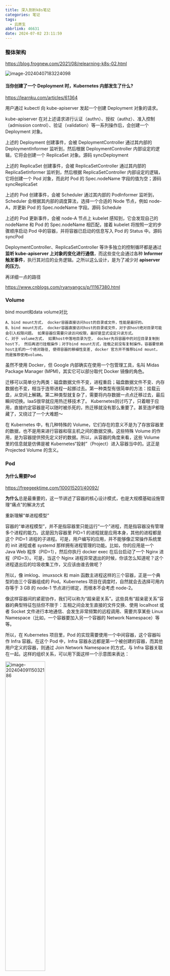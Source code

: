 ```yaml
---
title: 深入剖析k8s笔记
categories: 笔记
tags:
  - 云原生
abbrlink: 46631
date: 2024-07-02 23:11:59
---
```

### 整体架构

https://blog.frognew.com/2021/08/relearning-k8s-02.html

![image-20240407183224098](https://raw.githubusercontent.com/Lunaticsky-tql/blog_articles/main/深入剖析k8s笔记/20240702231149380463_679_image-20240407183224098.png)

#### 当你创建了一个 Deployment 时，Kubernetes 内部发生了什么?

https://learnku.com/articles/61364

用户通过 kubectl 向 kube-apiserver 发起一个创建 Deployment 对象的请求。

kube-apiserver 在对上述请求进行认证（authn）、授权（authz）、准入控制（admission control）、验证（validation）等一系列操作后，会创建一个 Deployment 对象。

上述的 Deployment 创建事件，会被 DeploymentController 通过其内部的 DeploymentInformer 监听到，然后根据 DeploymentController 内部设定的逻辑，它将会创建一个 ReplicaSet 对象。源码 syncDeployment

上述的 ReplicaSet 创建事件，会被 ReplicaSetController 通过其内部的 ReplicaSetInformer 监听到，然后根据 ReplicaSetController 内部设定的逻辑，它将创建一个 Pod 对象，而此时 Pod 的 Spec.nodeName 字段的值为空；源码 syncReplicaSet

上述的 Pod 创建事件，会被 Scheduler 通过其内部的 PodInformer 监听到，Scheduler 会根据其内部的调度算法，选择一个合适的 Node 节点，例如 node-A，并更新 Pod 的 Spec.nodeName 字段。源码 Schedule

上述的 Pod 更新事件，会被 node-A 节点上 kubelet 感知到，它会发现自己的 nodeName 和 Pod 的 Spec.nodeName 相匹配，接着 kubelet 将按照一定的步骤顺序启动 Pod 中的容器，并将容器已启动的信息写入 Pod 的 Status 中。源码 syncPod

DeploymentController、ReplicaSetController 等许多独立的控制循环都是通过**监听 kube-apiserver 上对象的变化进行通信**，而这些变化会通过各种 **Informer 触发事件**，执行其对应的业务逻辑。之所以这么设计，是为了减少对 **apiserver 的压力**。

再详细一点的路径

https://www.cnblogs.com/ryanyangcs/p/11167380.html

### Volume

bind mount和data volume对比

    A、bind mount方式， docker容器直接访问host的目录或文件，性能是最好的。
    B、bind mount方式， docker容器直接访问host的目录或文件，对于该host绝对目录可能会引入权限问题。 如果容器仅需要只读访问权限，最好是显式设定只读方式。
    C、对于 volume方式， 如果host中落地目录为空， docker先将容器中的对应目录复制到host下， 然后再进行挂载操作；对于bind mount方式，挂载之前没有复制操作。容器要依赖host主机的一个绝对路径, 使得容器的移植性变差, docker 官方并不推荐bind mount， 而是推荐使用volume。

虽然不使用 Docker，但 Google 内部确实在使用一个包管理工具，名叫 Midas Package Manager (MPM)，其实它可以部分取代 Docker 镜像的角色。

迁移可以简单分为两类：磁盘数据文件不变，进程重启；磁盘数据文件不变、内存数据也不变，相当于连带进程一起挪过去。第一种类型有很简单的方法：挂载云盘，从空间上解耦。第二种类型就复杂了，需要将内存数据一点点迁移过去，最后瞬间切换。IaaS很早就应用热迁移技术了。 Kubernetes则讨巧了，只着眼于应用，直接约定容器是可以随时被杀死的，热迁移就没有那么重要了。甚至连IP都隐藏了，又绕过了一个大难题～

在 Kubernetes 中，有几种特殊的 Volume，它们存在的意义不是为了存放容器里的数据，也不是用来进行容器和宿主机之间的数据交换。这些特殊 Volume 的作用，是为容器提供预先定义好的数据。所以，从容器的角度来看，这些 Volume 里的信息就是仿佛是被 Kubernetes“投射”（Project）进入容器当中的。这正是 Projected Volume 的含义。

### Pod

#### 为什么需要Pod

https://freegeektime.com/100015201/40092/

**为什么**总是最重要的，这一节讲述了容器的核心设计模式，也是大规模基础设施管理“痛点”的解决方式

重新理解“单进程模型”

容器的“单进程模型”，并不是指容器里只能运行“一个”进程，而是指容器没有管理多个进程的能力。这是因为容器里 PID=1 的进程就是应用本身，其他的进程都是这个 PID=1 进程的子进程。可是，用户编写的应用，并不能够像正常操作系统里的 init 进程或者 systemd 那样拥有进程管理的功能。比如，你的应用是一个 Java Web 程序（PID=1），然后你执行 docker exec 在后台启动了一个 Nginx 进程（PID=3）。可是，当这个 Nginx 进程异常退出的时候，你该怎么知道呢？这个进程退出后的垃圾收集工作，又应该由谁去做呢？

所以，像 imklog、imuxsock 和 main 函数主进程这样的三个容器，正是一个典型的由三个容器组成的 Pod。Kubernetes 项目在调度时，自然就会去选择可用内存等于 3 GB 的 node-1 节点进行绑定，而根本不会考虑 node-2。

像这样容器间的紧密协作，我们可以称为“超亲密关系”。这些具有“超亲密关系”容器的典型特征包括但不限于：互相之间会发生直接的文件交换、使用 localhost 或者 Socket 文件进行本地通信、会发生非常频繁的远程调用、需要共享某些 Linux Namespace（比如，一个容器要加入另一个容器的 Network Namespace）等等。

所以，在 Kubernetes 项目里，Pod 的实现需要使用一个中间容器，这个容器叫作 Infra 容器。在这个 Pod 中，Infra 容器永远都是第一个被创建的容器，而其他用户定义的容器，则通过 Join Network Namespace 的方式，与 Infra 容器关联在一起。这样的组织关系，可以用下面这样一个示意图来表达：

<img src="https://raw.githubusercontent.com/Lunaticsky-tql/blog_articles/main/深入剖析k8s笔记/20240702231154886419_779_image-20240409115032186.png" alt="image-20240409115032186" width="50%" height="50%" />

对于 Pod 里的容器 A 和容器 B 来说：

它们可以直接使用 localhost 进行通信；

它们看到的网络设备跟 Infra 容器看到的完全一样；

一个 Pod 只有一个 IP 地址，也就是这个 Pod 的 Network Namespace 对应的 IP 地址；

当然，其他的所有网络资源，都是一个 Pod 一份，并且被该 Pod 中的所有容器共享；

Pod 的生命周期只跟 Infra 容器一致，而与容器 A 和 B 无关。

#### Pod理解

Pod 看成传统环境里的“机器”、把容器看作是运行在这个“机器”里的“用户程序”，那么很多关于 Pod 对象的设计就非常容易理解了

凡是调度、网络、存储，以及安全相关的属性，基本上是 Pod 级别的。

这些属性的共同特征是，它们描述的是“机器”这个整体，而不是里面运行的“程序”。比如，配置这个“机器”的网卡（即：Pod 的网络定义），配置这个“机器”的磁盘（即：Pod 的存储定义），配置这个“机器”的防火墙（即：Pod 的安全定义）。更不用说，这台“机器”运行在哪个服务器之上（即：Pod 的调度）。

凡是跟容器的 Linux Namespace 相关的属性，也一定是 Pod 级别的。这个原因也很容易理解：Pod 的设计，就是要让它里面的容器尽可能多地共享 Linux Namespace，仅保留必要的隔离和限制能力。这样，Pod 模拟出的效果，就跟虚拟机里程序间的关系非常类似了。

```
shareProcessNamespace: true
```

这就意味着这个 Pod 里的容器要共享 PID Namespace。

**Pod，实际上是在扮演传统基础设施里“虚拟机”的角色；而容器，则是这个虚拟机里运行的用户程序。**

> 注意：Pod 这个概念，提供的是一种编排思想，而不是具体的技术方案。所以，如果愿意的话，你完全可以使用虚拟机来作为 Pod 的实现，然后把用户容器都运行在这个虚拟机里。比如，Mirantis 公司的virtlet 项目就在干这个事情。甚至，你可以去实现一个带有 Init 进程的容器项目，来模拟传统应用的运行方式。这些工作，在 Kubernetes 中都是非常轻松的，也是我们后面讲解 CRI 时会提到的内容。

#### pod生命周期

Pod 生命周期的变化，主要体现在 Pod API 对象的 Status 部分，这是它除了 Metadata 和 Spec 之外的第三个重要字段。其中，pod.status.phase，就是 Pod 的当前状态，它有如下几种可能的情况：

Pending。这个状态意味着，Pod 的 YAML 文件已经提交给了 Kubernetes，API 对象已经被创建并保存在 Etcd 当中。但是，这个 Pod 里有些容器因为某种原因而不能被顺利创建。比如，调度不成功。

Running。这个状态下，Pod 已经调度成功，跟一个具体的节点绑定。它包含的容器都已经创建成功，并且至少有一个正在运行中。

Succeeded。这个状态意味着，Pod 里的所有容器都正常运行完毕，并且已经退出了。这种情况在运行一次性任务时最为常见。

Failed。这个状态下，Pod 里至少有一个容器以不正常的状态（非 0 的返回码）退出。这个状态的出现，意味着你得想办法 Debug 这个容器的应用，比如查看 Pod 的 Events 和日志。

Unknown。这是一个异常状态，意味着 Pod 的状态不能持续地被 kubelet 汇报给 kube-apiserver，这很有可能是主从节点（Master 和 Kubelet）间的通信出现了问题。

#### 静态Pod

**静态 Pod** 在指定的节点上由 kubelet 守护进程直接管理，不需要 [API 服务器](https://kubernetes.io/zh-cn/docs/concepts/overview/components/#kube-apiserver)监管。 与由控制面管理的 Pod（例如，[Deployment](https://kubernetes.io/zh-cn/docs/concepts/workloads/controllers/deployment/)） 不同；kubelet 监视每个静态 Pod（在它失败之后重新启动）。

### Deployment

Kubernate控制器模型

1. Deployment控制器从Etcd中获取到所有携带了“app：nginx”标签的Pod，然后统计它们的数量，这就是实际状态；

2. Deployment对象的Replicas字段的值就是期望状态;

3. Deployment控制器将两个状态做比较，然后根据比较结果，确定是创建Pod，还是删除已有的Pod（具体如何操作Pod对象，我会在下一篇文章详细介绍)。

类似 Deployment 这样的一个控制器，实际上都是由上半部分的控制器定义（包括期望状态），加上下半部分的被控制对象的模板组成的。

### ServiceAccount

相信你一定有过这样的想法：我现在有了一个 Pod，我能不能在这个 Pod 里安装一个 Kubernetes 的 Client，这样就可以从容器里直接访问并且操作这个 Kubernetes 的 API 了呢？

这当然是可以的。

不过，你首先要解决 API Server 的授权问题。

Service Account 对象的作用，就是 Kubernetes 系统内置的一种“服务账户”，它是 Kubernetes 进行权限分配的对象。比如，Service Account A，可以只被允许对 Kubernetes API 进行 GET 操作，而 Service Account B，则可以有 Kubernetes API 的所有操作权限。

一旦 Pod 创建完成，容器里的应用就可以直接从这个默认 ServiceAccountToken 的挂载目录里访问到授权信息和文件。这个容器内的路径在 Kubernetes 里是固定的，即：/var/run/secrets/kubernetes.io/serviceaccount ，而这个 Secret 类型的 Volume 里面的内容如下所示：

```
ls /var/run/secrets/kubernetes.io/serviceaccount 
ca.crt namespace token
```

这种把 Kubernetes 客户端以容器的方式运行在集群里，然后使用 default Service Account 自动授权的方式，被称作“InClusterConfig”，也是我最推荐的进行 Kubernetes API 编程的授权方式。

但一定要强调的是，Pod 的恢复过程，永远都是发生在当前节点上，而不会跑到别的节点上去。事实上，一旦一个 Pod 与一个节点（Node）绑定，除非这个绑定发生了变化（`pod.spec.node` 字段被修改），否则它永远都不会离开这个节点。这也就意味着，如果这个宿主机宕机了，这个 Pod 也不会主动迁移到其他节点上去。

而如果你想让 Pod 出现在其他的可用节点上，就必须使用 Deployment 这样的“控制器”来管理 Pod，哪怕你只需要一个 Pod 副本。这就是我在第 12 篇文章《牛刀小试：我的第一个容器化应用》最后给你留的思考题的答案，即一个单 Pod 的 Deployment 与一个 Pod 最主要的区别。

只要 Pod 的 restartPolicy 指定的策略允许重启异常的容器（比如：Always），那么这个 Pod 就会保持 Running 状态，并进行容器重启。否则，Pod 就会进入 Failed 状态 。

对于包含多个容器的 Pod，只有它里面所有的容器都进入异常状态后，Pod 才会进入 Failed 状态。在此之前，Pod 都是 Running 状态。此时，Pod 的 READY 字段会显示正常容器的个数，比如：

对于一个 Deployment 所管理的 Pod，它的 ownerReference 是谁？

所以，这个问题的答案就是：ReplicaSet。

通过这些讲解，你应该了解到：Deployment 实际上是一个两层控制器。首先，它通过 ReplicaSet 的个数来描述应用的版本；然后，它再通过 ReplicaSet 的属性（比如 replicas 的值），来保证 Pod 的副本数量。

### Statefulset

首先，StatefulSet 的控制器直接管理的是 Pod。这是因为，StatefulSet 里的不同 Pod 实例，不再像 ReplicaSet 中那样都是完全一样的，而是有了细微区别的。比如，每个 Pod 的 hostname、名字等都是不同的、携带了编号的。而 StatefulSet 区分这些实例的方式，就是通过在 Pod 的名字里加上事先约定好的编号。

其次，Kubernetes 通过 Headless Service，为这些有编号的 Pod，在 DNS 服务器中生成带有同样编号的 DNS 记录。只要 StatefulSet 能够保证这些 Pod 名字里的编号不变，那么 Service 里类似于` web-0.nginx.default.svc.cluster.local`这样的 DNS 记录也就不会变，而这条记录解析出来的 Pod 的 IP 地址，则会随着后端 Pod 的删除和再创建而自动更新。这当然是 Service 机制本身的能力，不需要 StatefulSet 操心。

> 具体的，怎么定义headless service？
>
> ```yaml
> apiVersion: v1
> kind: Service
> metadata:
>  name: nginx
>  labels:
>  app: nginx
> spec:
>  ports:
>  - port: 80
>  name: web
>  clusterIP: None
>  selector:
>  app: nginx
> ```
>
> clusterIP: None

最后，StatefulSet 还为每一个 Pod 分配并创建一个同样编号的 PVC。这样，Kubernetes 就可以通过 Persistent Volume 机制为这个 PVC 绑定上对应的 PV，从而保证了每一个 Pod 都拥有一个独立的 Volume。

在这种情况下，即使 Pod 被删除，它所对应的 PVC 和 PV 依然会保留下来。所以当这个 Pod 被重新创建出来之后，Kubernetes 会为它找到同样编号的 PVC，挂载这个 PVC 对应的 Volume，从而获取到以前保存在 Volume 里的数据。

/var 包括系统运行时要改变的数据。其中包括每个系统是特定的，即不能够与其他计算机共享的目录，如/var/log，/var/lock，/var/run。有些目录还是可以与其他系统共享，如/var/mail, /var/cache/man,  /var/cache/fonts,/var/spool/news。var目录存在的目的是把usr目录在运行过程中需要更改的文件或者临时生成的文件及目录提取出来，由此可以使usr目录挂载为只读的方式。隐含要求var目录必须挂载为可以读写的方式。

### Sidecar工作示例

我们现在有一个 Java Web 应用的 WAR 包，它需要被放在 Tomcat 的 webapps 目录下运行起来。

假如，你现在只能用 Docker 来做这件事情，那该如何处理这个组合关系呢？

一种方法是，把 WAR 包直接放在 Tomcat 镜像的 webapps 目录下，做成一个新的镜像运行起来。可是，这时候，如果你要更新 WAR 包的内容，或者要升级 Tomcat 镜像，就要重新制作一个新的发布镜像，非常麻烦。

另一种方法是，你压根儿不管 WAR 包，永远只发布一个 Tomcat 容器。不过，这个容器的 webapps 目录，就必须声明一个 hostPath 类型的 Volume，从而把宿主机上的 WAR 包挂载进 Tomcat 容器当中运行起来。不过，这样你就必须要解决一个问题，即：如何让每一台宿主机，都预先准备好这个存储有 WAR 包的目录呢？这样来看，你只能独立维护一套分布式存储系统了。

实际上，有了 Pod 之后，这样的问题就很容易解决了。我们可以把 WAR 包和 Tomcat 分别做成镜像，然后把它们作为一个 Pod 里的两个容器“组合”在一起。这个 Pod 的配置文件如下所示：

```yaml
apiVersion: v1
kind: Pod
metadata:
 name: javaweb-2
spec:
 initContainers:
- image: geektime/sample:v2
 name: war
 command: ["cp", "/sample.war", "/app"]
 volumeMounts:
- mountPath: /app
 name: app-volume
 containers:
- image: geektime/tomcat:7.0
 name: tomcat
 command: ["sh","-c","/root/apache-tomcat-7.0.42-v2/bin/start.sh"]
 volumeMounts:
- mountPath: /root/apache-tomcat-7.0.42-v2/webapps
 name: app-volume
 ports:
- containerPort: 8080
 hostPort: 8001 
 volumes:
- name: app-volume
 emptyDir: {}
```



在这个 Pod 中，我们定义了两个容器，第一个容器使用的镜像是 geektime/sample:v2，这个镜像里只有一个 WAR 包（sample.war）放在根目录下。而第二个容器则使用的是一个标准的 Tomcat 镜像。

不过，你可能已经注意到，WAR 包容器的类型不再是一个普通容器，而是一个 Init Container 类型的容器。

在 Pod 中，所有 Init Container 定义的容器，都会比 spec.containers 定义的用户容器先启动。并且，Init Container 容器会按顺序逐一启动，而直到它们都启动并且退出了，用户容器才会启动。

所以，这个 Init Container 类型的 WAR 包容器启动后，我执行了一句"cp /sample.war /app"，把应用的 WAR 包拷贝到 /app 目录下，然后退出。

而后这个 /app 目录，就挂载了一个名叫 app-volume 的 Volume。

接下来就很关键了。Tomcat 容器，同样声明了挂载 app-volume 到自己的 webapps 目录下。

所以，等 Tomcat 容器启动时，它的 webapps 目录下就一定会存在 sample.war 文件：这个文件正是 WAR 包容器启动时拷贝到这个 Volume 里面的，而这个 Volume 是被这两个容器共享的。

像这样，我们就用一种“组合”方式，解决了 WAR 包与 Tomcat 容器之间耦合关系的问题。

实际上，这个所谓的“组合”操作，正是容器设计模式里最常用的一种模式，它的名字叫：sidecar。

顾名思义，sidecar 指的就是我们可以在一个 Pod 中，启动一个辅助容器，来完成一些独立于主进程（主容器）之外的工作。

### DaemonSet

DaemonSet 只管理 Pod 对象，然后通过 nodeAffinity 和 Toleration 这两个调度器的小功能，保证了每个节点上有且只有一个 Pod。

DaemonSet 使用 ControllerRevision，来保存和管理自己对应的“版本”。这种“面向 API 对象”的设计思路，大大简化了控制器本身的逻辑，也正是 Kubernetes 项目“声明式 API”的优势所在。

### Job

定义了 restartPolicy=Never，那么离线作业失败后 Job Controller 就会不断地尝试创建一个新 Pod

定义的 restartPolicy=OnFailure，那么离线作业失败后，Job Controller 就不会去尝试创建新的 Pod。但是，它会不断地尝试重启 Pod 里的容器。

### 声明式API

如何使用控制器模式，同 Kubernetes 里 API 对象的“增、删、改、查”进行协作，进而完成用户业务逻辑的编写过程。

实际上，可以简单地理解为，kubectl replace 的执行过程，是使用新的 YAML 文件中的 API 对象，替换原有的 API 对象；而 kubectl apply，则是执行了一个对原有 API 对象的 PATCH 操作，前者是“命令式”，后者是“声明式”

kube-apiserver 在响应命令式请求（比如，kubectl replace）的时候，一次只能处理一个写请求，否则会有产生冲突的可能。而对于声明式请求（比如，kubectl apply），一次能处理多个写操作，并且具备 Merge 能力。

典型应用：Istio 项目

24，25讲如何在 Kubernetes 里添加 API 资源

APIServer

/api/version/core_source

/apis/group/version/resource

#### API编程

所谓的 Informer，就是一个自带缓存和索引机制，可以触发 Handler 的客户端库。这个本地缓存在 Kubernetes 中一般被称为 Store，索引一般被称为 Index。

Informer 使用了 Reflector 包，它是一个可以通过 ListAndWatch 机制获取并监视 API 对象变化的客户端封装。

Reflector 和 Informer 之间，用到了一个“增量先进先出队列”进行协同。而 Informer 与你要编写的控制循环之间，则使用了一个工作队列来进行协同。

在实际应用中，除了控制循环之外的所有代码，实际上都是 Kubernetes 为你自动生成的，即：pkg/client/{informers, listers, clientset}里的内容。

而这些自动生成的代码，就为我们提供了一个可靠而高效地获取 API 对象“期望状态”的编程库。

所以，接下来，作为开发者，你就只需要关注如何拿到“实际状态”，然后如何拿它去跟“期望状态”做对比，从而决定接下来要做的业务逻辑即可。

### RBAC

角色（Role），其实就是一组权限规则列表。而我们分配这些权限的方式，就是通过创建 RoleBinding 对象，将被作用者（subject）和权限列表进行绑定。

而对于 Kubernetes 的内置“用户”ServiceAccount 来说，“用户组”的概念也同样适用。

实际上，一个 ServiceAccount，在 Kubernetes 里对应的“用户”的名字是：

```yaml
system:serviceaccount:<Namespace名字>:<ServiceAccount名字>
```

而它对应的内置“用户组”的名字，就是：

```yml
system:serviceaccounts:<Namespace名字>
```

比如，现在我们可以在 RoleBinding 里定义如下的 subjects：

```yml
subjects:
- kind: Group
  name: system:serviceaccounts:mynamespace
  apiGroup: rbac.authorization.k8s.io
```

这就意味着这个 Role 的权限规则，作用于 mynamespace 里的所有 ServiceAccount。这就用到了“用户组”的概念。

而下面这个例子：

```yml
subjects:
- kind: Group
  name: system:serviceaccounts
  apiGroup: rbac.authorization.k8s.io
```

就意味着这个 Role 的权限规则，作用于整个系统里的所有 ServiceAccount。

在 Kubernetes 中已经内置了很多个为系统保留的 ClusterRole，它们的名字都以 system: 开头

**典型应用场景：所有Namespace 下的默认 ServiceAccount，绑定一个只读权限的 Role。**

```yml
kind: ClusterRoleBinding
apiVersion: rbac.authorization.k8s.io/v1
metadata:
  name: readonly-all-default
subjects:
  - kind: ServiceAccount
    name: system.serviceaccount.default
roleRef:
  kind: ClusterRole
  name: view
  apiGroup: rbac.authorization.k8s.io
```

解释：

 ClusterRole 和 ClusterRoleBinding 这两个 API 对象的用法跟 Role 和 RoleBinding 完全一样。只不过，它们的定义里，没有了 Namespace 字段，是针对整个Cluster的。

Kubernetes 提供了四个预先定义好的 ClusterRole 来供用户直接使用：

- cluster-admin；

- admin；

- edit；

- view

### Operator

Operator 的工作原理，实际上是利用了 Kubernetes 的自定义 API 资源（CRD），来描述我们想要部署的“有状态应用”；然后在自定义控制器里，根据自定义 API 对象的变化，来完成具体的部署和运维工作。

举例： Etcd Operator（已经Archive了，简单了解下思想ok）

Etcd Operator 部署 Etcd 集群，采用的是静态集群（Static）的方式。

静态集群的好处是，它不必依赖于一个额外的服务发现机制来组建集群，非常适合本地容器化部署。而它的难点，则在于你必须在部署的时候，就规划好这个集群的拓扑结构，并且能够知道这些节点固定的 IP 地址。Etcd Operator，就是要把上述过程自动化，这其实等同于：用代码来生成每个 Etcd 节点 Pod 的启动命令，然后把它们启动起来。

### 存储

#### [PV&PVC](https://freegeektime.com/100015201/42698/)

PV 描述的，是持久化存储数据卷，PVC 描述的，则是 Pod 所希望使用的持久化存储的属性

而用户创建的 PVC 要真正被容器使用起来，就必须先和某个符合条件的 PV 进行绑定。这里要检查的条件，包括两部分：

第一个条件，当然是 PV 和 PVC 的 spec 字段。比如，PV 的存储（storage）大小，就必须满足 PVC 的要求。

而第二个条件，则是 PV 和 PVC 的 storageClassName 字段必须一样。

**PersistentVolumeController** 会不断地查看当前每一个 PVC，是不是已经处于 Bound（已绑定）状态。如果不是，那它就会遍历所有的、可用的 PV，并尝试将其与这个“单身”的 PVC 进行绑定。

对于为容器准备一个持久化Volume这件事。需要经过K8s“两阶段处理”：

Attach：为虚拟机挂载远程磁盘

Mount：将磁盘设备格式化并挂载到 Volume 宿主机目录

> 对应地，在删除一个 PV 的时候，Kubernetes 也需要 Unmount 和 Dettach 两个阶段来处理。远程文件存储不需要attach

StorageClass 的作用，是充当 PV 的模板。并且，只有同属于一个 StorageClass 的 PV 和 PVC，才可以绑定在一起

StorageClass 的另一个重要作用，是指定 PV 的 Provisioner（存储插件）。这时候，如果你的存储插件支持 Dynamic Provisioning 的话，Kubernetes 就可以自动为你创建 PV 了

![image-20240305141902205](C:\Users\12926\AppData\Roaming\Typora\typora-user-images\image-20240305141902205.png)

总结一下：

用户提交请求创建pod，Kubernetes发现这个pod声明使用了PVC，那就靠PersistentVolumeController帮它找一个PV配对。 

没有现成的PV，就去找对应的StorageClass，帮它新创建一个PV，然后和PVC完成绑定。

 新创建的PV，还只是一个API 对象，需要经过“两阶段处理”变成宿主机上的“持久化 Volume”才真正有用： 

第一阶段由运行在master上的AttachDetachController负责，为这个PV完成 Attach 操作，为宿主机挂载远程磁盘；

第二阶段是运行在每个节点上kubelet组件的内部，把第一步attach的远程磁盘 mount 到宿主机目录。这个控制循环叫VolumeManagerReconciler，运行在独立的Goroutine，不会阻塞kubelet主循环。 

完成这两步，PV对应的“持久化 Volume”就准备好了，POD可以正常启动，将“持久化 Volume”挂载在容器内指定的路径。

#### [Local Persistent Volume](https://freegeektime.com/100015201/42819/)

目的：用户希望 Kubernetes 能够直接使用宿主机上的本地磁盘目录，而不依赖于远程存储服务，来提供“持久化”的容器 Volume

> 你绝不应该把一个宿主机上的目录当作 PV 使用。不同的本地目录之间也缺乏哪怕最基础的 I/O 隔离机制。因此需要“一个 PV 一块盘”

如何实现本地持久化存储

PV 的定义里：local 字段，指定了它是一个 Local Persistent Volume

它的 provisioner 字段，我们指定的是 no-provisioner。这是因为 Local Persistent Volume 目前尚不支持 Dynamic Provisioning

StorageClass 还定义了一个 volumeBindingMode=WaitForFirstConsumer 的属性。它是 Local Persistent Volume 里一个非常重要的特性，即：延迟绑定。

在删除 PV 时需要按如下流程执行操作：

- 删除使用这个 PV 的 Pod；

- 从宿主机移除本地磁盘（比如，umount 它）；

- 删除 PVC；

- 删除 PV。

### Network

#### 单机容器的网络理解

https://freegeektime.com/100015201/64948/

Host模式最简单，作为一个容器，它可以声明直接使用宿主机的网络栈（–net=host），即：不开启 Network Namespace。

Bridge模式复杂一点，但是是理解后面网络模型的基础。

在 Linux 中，能够起到虚拟交换机作用的网络设备，是网桥（Bridge）。它是一个工作在数据链路层（Data Link）的设备，主要功能是根据 MAC 地址学习来将数据包转发到网桥的不同端口（Port）上。

Docker 项目会默认在宿主机上创建一个名叫 docker0 的网桥，凡是连接在 docker0 网桥上的容器，就可以通过它来进行通信。

docker0 处理转发的过程，则是扮演二层交换机的角色。此时，docker0 网桥根据数据包的目的 MAC 地址（也就是 nginx-2 容器的 MAC 地址），在它的 CAM 表（即交换机通过 MAC 地址学习维护的端口和 MAC 地址的对应表）里查到对应的端口，然后把数据包发往这个端口。

容器要想跟外界进行通信，它发出的 IP 包就必须从它的 Network Namespace 里出来，来到宿主机上。

而解决这个问题的方法就是：为容器创建一个一端在容器里充当默认网卡、另一端在宿主机上的 Veth Pair 设备。

在 Linux 中，TUN 设备是一种工作在三层（Network Layer）的虚拟网络设备。TUN 设备的功能非常简单，即：在操作系统内核和用户应用程序之间传递 IP 包。

#### 怎么跨node进行容器通信

首先从容易理解比较简单的方法开始讲解：

打隧道，flannel，需要对二层三层网络有比较深的理解

https://freegeektime.com/100015201/65287/

UDP模式和VXLAN，即 Virtual Extensible LAN（虚拟可扩展局域网）模式。后者是主流，实现方式是在二层三层之间加一个VXLAN header，然后再套二层。

总体概述：

Kubernetes通过一个叫做CNI的接口，维护了一个单独的网桥来代替docker0。这个网桥的名字就叫作：CNI网桥，它在宿主机上的设备名称默认是：cni0。

容器“跨主通信”的三种主流实现方法：UDP、host-gw、VXLAN。  之前介绍了UDP和VXLAN，它们都属于隧道模式，需要封装和解封装。

接下来介绍一种纯三层网络方案，host-gw模式和Calico项目 Host-gw模式通过在宿主机上添加一个路由规则：      

<目的容器IP地址段> via <网关的IP地址> dev eth0 

IP包在封装成帧发出去的时候，会使用路由表里的“下一跳”来设置目的MAC地址。这样，它就会通过二层网络到达目的宿主机。 这个三层网络方案得以正常工作的核心，是为每个容器的IP地址，找到它所对应的，“下一跳”的网关。

所以说，Flannel  host-gw模式必须要求集群宿主机之间是二层连通的，如果宿主机分布在了不同的VLAN里（三层连通），由于需要经过的中间的路由器不一定有相关的路由配置（出于安全考虑，公有云环境下，宿主机之间的网关，肯定不会允许用户进行干预和设置），部分节点就无法找到容器IP的“下一跳”网关了，host-gw就无法工作了。

 Calico项目提供的网络解决方案，与Flannel的host-gw模式几乎一样，也会在宿主机上添加一个路由规则：     

<目的容器IP地址段> via <网关的IP地址> dev eth0 

其中，网关的IP地址，正是目的容器所在宿主机的IP地址，而正如前面所述，这个三层网络方案得以正常工作的核心，是为每个容器的IP地址，找到它所对应的，“下一跳”的网关。

区别是如何维护路由信息： 

Host-gw :  Flannel通过Etcd和宿主机上的flanneld来维护路由信息 

Calico: 通过BGP（边界网关协议）来实现路由自治，所谓BGP，就是在大规模网络中实现节点路由信息共享的一种协议。 

隧道技术（需要封装包和解包，因为需要伪装成宿主机的IP包，需要三层链通）：Flannel UDP / VXLAN  / Calico IPIP 三层网络（不需要封包和解封包，需要二层链通）：Flannel host-gw / Calico 普通模式

### Service

Service 提供的是 Round Robin 方式的负载均衡。对于这种方式，我们称为：ClusterIP 模式的 Service。

Service 的负载均衡策略，有iptables 和 ipvs 模式

iptables模式，会在宿主机上创建一个规则，提供统一ip入口跳转到一组规则，然后这一组规则实际上是一组随机模式（–mode random）的 iptables 链。

但kube-proxy 通过 iptables 处理 Service 的过程，其实需要在宿主机上设置相当多的 iptables 规则。而且，kube-proxy 还需要在控制循环里不断地刷新这些规则来确保它们始终是正确的。

一直以来，基于 iptables 的 Service 实现，都是制约 Kubernetes 项目承载更多量级的 Pod 的主要障碍。

ClusterIP 模式的 Service 为你提供的，就是一个 Pod 的稳定的 IP 地址，即 VIP。并且，这里 Pod 和 Service 的关系是可以通过 Label 确定的。

而 Headless Service 为你提供的，则是一个 Pod 的稳定的 DNS 名字，并且，这个名字是可以通过 Pod 名字和 Service 名字拼接出来的。

#### 如何从集群外界访问Service

https://freegeektime.com/100015201/68964/

从外部访问 Service 的三种方式（NodePort、LoadBalancer 和 External Name）

NodePort顾名思义，就是访问宿主机（Node）的ip:port，就可以访问某个被Service代理Pod的端口，这是通过在每台宿主机上生成iptables 规则转发到随机模式的 iptables 规则。

在公有云提供的 Kubernetes 服务里，都使用了一个叫作 CloudProvider 的转接层，来跟公有云本身的 API 进行对接。所以，在上述 LoadBalancer 类型的 Service 被提交后，Kubernetes 就会调用 CloudProvider 在公有云上为你创建一个负载均衡服务，并且把被代理的 Pod 的 IP 地址配置给负载均衡服务做后端。

ExternalName 类型的 Service，其实是在 kube-dns 里为你添加了一条 CNAME 记录。这时，访问 my-service.default.svc.cluster.local 就和访问 my.database.example.com 这个域名是一个效果了。

Kubernetes 的 Service 还允许你为 Service 分配公有 IP 地址。不过，在这里 Kubernetes 要求 externalIPs 必须是至少能够路由到一个 Kubernetes 的节点。

所谓 Service，其实就是 Kubernetes 为 Pod 分配的、固定的、基于 iptables（或者 IPVS）的访问入口。而这些访问入口代理的 Pod 信息，则来自于 Etcd，由 kube-proxy 通过控制循环来维护。

### Ingress

Kubernetes 提出 Ingress 概念的原因其实也非常容易理解，有了 Ingress 这个抽象，用户就可以根据自己的需求来自由选择 Ingress Controller。比如，如果你的应用对代理服务的中断非常敏感，那么你就应该考虑选择类似于 Traefik 这样支持“热加载”的 Ingress Controller 实现。

实例：

这种全局的、为了代理不同后端 Service 而设置的负载均衡服务，就是 Kubernetes 里的 Ingress 服务。

所以，Ingress 的功能其实很容易理解：所谓 Ingress，就是 Service 的“Service”。

```yaml
apiVersion: extensions/v1beta1
kind: Ingress
metadata:
 name: cafe-ingress
spec:
 tls:
 - hosts:
 - cafe.example.com
 secretName: cafe-secret
 rules:
 - host: cafe.example.com
 http:
 paths:
 - path: /tea
 backend:
 serviceName: tea-svc
 servicePort: 80
 - path: /coffee
 backend:
 serviceName: coffee-svc
 servicePort: 80
```

### 资源管理

#### 资源分类

在 Kubernetes 中，像 CPU 这样的资源被称作“可压缩资源”（compressible resources）。它的典型特点是，当可压缩资源不足时，Pod 只会“饥饿”，但不会退出。

而像内存这样的资源，则被称作“不可压缩资源（incompressible resources）。当不可压缩资源不足时，Pod 就会因为 OOM（Out-Of-Memory）被内核杀掉。

而由于 Pod 可以由多个 Container 组成，所以 CPU 和内存资源的限额，是要配置在每个 Container 的定义上的。这样，Pod 整体的资源配置，就由这些 Container 的配置值累加得到。

我们知道，在使用容器的时候，你可以通过设置 cpuset 把容器绑定到某个 CPU 的核上，而不是像 cpushare 那样共享 CPU 的计算能力。

这种情况下，由于操作系统在 CPU 之间进行上下文切换的次数大大减少，容器里应用的性能会得到大幅提升。事实上，cpuset 方式，是生产环境里部署在线应用类型的 Pod 时，非常常用的一种方式。

#### QoS级别

当 Pod 里的每一个 Container 都同时设置了 requests 和 limits，并且 requests 和 limits 值相等的时候，这个 Pod 就属于 Guaranteed 类别

而当 Pod 不满足 Guaranteed 的条件，但至少有一个 Container 设置了 requests。那么这个 Pod 就会被划分到 Burstable 类别

而如果一个 Pod 既没有设置 requests，也没有设置 limits，那么它的 QoS 类别就是 BestEffort

正是基于上述讲述，在实际的使用中，我强烈建议你将 DaemonSet 的 Pod 都设置为 Guaranteed 的 QoS 类型。否则，一旦 DaemonSet 的 Pod 被回收，它又会立即在原宿主机上被重建出来，这就使得前面资源回收的动作，完全没有意义了。

### 容器调度

#### 默认调度器

Kubernetes 的整体架构中，kube-scheduler 的责任虽然重大，但其实它却是在社区里最少受到关注的组件之一。这里的原因也很简单，调度这个事情，在不同的公司和团队里的实际需求一定是大相径庭的，上游社区不可能提供一个大而全的方案出来。所以，将默认调度器进一步做轻做薄，并且插件化，才是 kube-scheduler 正确的演进方向。

K8s项目中默认调度器的主要职责是就是为了新创建出来的Pod寻找一个最合适的Node。 调度器首先会调用一组叫Predicate的调度算法，来检每一个Node。然后再调用一组叫作Priority的调度算法来给上一步得到的结果里的每一个Node打分。最终的调度结果就是得分最高的那个Node。

 Kubernetes 的调度器的核心，实际上就是两个相互独立的控制循环。第一个是Informer  Path，主要是启动一系列Informer用来监听(Watch)Etcd中的Pod,Node,  Service等与调度相关的API对象的变化。此外，Kubernetes 的默认调度器还要负责对调度器缓存（即：scheduler  cache）进行更新。事实上，Kubernetes 调度部分进行性能优化的一个最根本原则，就是尽最大可能将集群信息 Cache  化，以便从根本上提高 Predicate 和 Priority 调度算法的执行效率。第二个控制循环是Scheduling  Path，主要逻辑是不断从调度队列里调出Pod，然后用Predicates算法进行过滤，得到一组可以运行这个Pod的宿主机列表，然后再用Priority打分，得分高的称为Pod结果。

#### 详细的调度过程

待调度Pod被提交到apiServer -> 更新到etcd -> 调度器Watch  etcd感知到有需要调度的pod（Informer） -> 取出待调度Pod的信息 ->Predicates：  挑选出可以运行该Pod的所有Node -> Priority：给所有Node打分 -> 将Pod绑定到得分最高的Node上  -> 将Pod信息更新回Etcd -> node的kubelet感知到etcd中有自己node需要拉起的pod ->  取出该Pod信息，做基本的二次检测（端口，资源等） -> 在node 上拉起该pod 。 

Predicates阶段会有很多过滤规则：比如volume相关，node相关，pod相关 Priorities阶段会为Node打分，Pod调度到得分最高的Node上，打分规则比如： 空余资源、实际物理剩余、镜像大小、Pod亲和性等 Kuberentes中可以为Pod设置优先级，高优先级的Pod可以： 1、在调度队列中先出队进行调度  2、调度失败时，触发抢占，调度器为其抢占低优先级Pod的资源。

 Kuberentes默认调度器有两个调度队列： activeQ：凡事在该队列里的Pod，都是下一个调度周期需要调度的 unschedulableQ: 存放调度失败的Pod，当里面的Pod更新后就会重新回到activeQ，进行“重新调度” 默认调度器的抢占过程： 确定要发生抢占 -> 调度器将所有节点信息复制一份，开始模拟抢占 ->  检查副本里的每一个节点，然后从该节点上逐个删除低优先级Pod，直到满足抢占者能运行 -> 找到一个能运行抢占者Pod的node -> 记录下这个Node名字和被删除Pod的列表 -> 模拟抢占结束 -> 开始真正抢占 ->  删除被抢占者的Pod，将抢占者调度到Node上。

### GPU管理

Kuberentes通过Extended  Resource来支持自定义资源，比如GPU。为了让调度器知道这种自定义资源在各Node上的数量，需要的Node里添加自定义资源的数量。实际上，这些信息并不需要人工去维护，所有的硬件加速设备的管理都通过Device Plugin插件来支持，也包括对该硬件的Extended Resource进行汇报的逻辑。 Device Plugin 、kubelet、调度器如何协同工作： 汇报资源： Device Plugin通过gRPC与本机kubelet连接 -> Device  Plugin定期向kubelet汇报设备信息，比如GPU的数量 -> kubelet 向APIServer发送的心跳中，以Extended Reousrce的方式加上这些设备信息，比如GPU的数量 调度： Pod申明需要一个GPU -> 调度器找到GPU数量满足条件的node -> Pod绑定到对应的Node上 ->  kubelet发现需要拉起一个Pod，且该Pod需要GPU -> kubelet向 Device Plugin 发起  Allocate()请求 -> Device  Plugin根据kubelet传递过来的需求，找到这些设备对应的设备路径和驱动目录，并返回给kubelet ->  kubelet将这些信息追加在创建Pod所对应的CRI请求中 ->  容器创建完成之后，就会出现这个GPU设备（设备路径+驱动目录）-> 调度完成

### kubelet

kubelet 的 SyncLoop 和 CRI 的设计，是其中最重要的两个关键点。也正是基于以上设计，SyncLoop 本身就要求这个控制循环是绝对不可以被阻塞的。所以，凡是在 kubelet 里有可能会耗费大量时间的操作，比如准备 Pod 的 Volume、拉取镜像等，SyncLoop 都会开启单独的 Goroutine 来进行操作。

### 安全容器

https://freegeektime.com/100015201/71606/

Kata Containers 原生就带有了 Pod 的概念。即：这个 Kata Containers 启动的虚拟机，就是一个 Pod；而用户定义的容器，就是运行在这个轻量级虚拟机里的进程。在具体实现上，Kata Containers 的虚拟机里会有一个特殊的 Init 进程负责管理虚拟机里面的用户容器，并且只为这些容器开启 Mount Namespace。所以，这些用户容器之间，原生就是共享 Network 以及其他 Namespace 的。（Kata Containers 的本质，就是一个轻量化虚拟机）

gVisor 虽然现在没有任何优势，但是这种通过在用户态运行一个操作系统内核，拦截部分系统调用，来为应用进程提供强隔离的思路，的确是未来安全容器进一步演化的一个非常有前途的方向。不过，gVisor 就会因为需要频繁拦截系统调用而出现性能急剧下降的情况。此外，gVisor 由于要自己使用 Sentry 去模拟一个 Linux 内核，所以它能支持的系统调用是有限的，只是 Linux 系统调用的一个子集。

Firecracker 和 Kata Containers 的本质原理，其实是一样的。只不过， Kata Containers 默认使用的 VMM 是 Qemu，而 Firecracker，则使用自己编写的 VMM。

### 监控

#### 一个监控系统的典型架构

采集器：用于收集监控数据，业界有不少开源解决方案，大同小异，总体分为推拉两种模式，各有应用场景。Telegraf、Exporters用得最广泛，Grafana- Agent和Categraf是后来者，当然还有Datadog--Agent这种商业解决方案，我的建议是优先考虑Categraf，相对而言，它使用起来更加便捷。如果有些场景Categraf没有覆盖，可以考虑辅以一些特定的Exporter。

时序库：用于存储时序数据，是一个非常内卷的行业，有很多开源方案可供选择。如果规模比较小，1000台机器以下，通常一个单机版本的Prometheus 就够用了。如果规模再大一些，建议你考虑VictoriaMetrics，毕竟架构简单，简单的东西可能不完备，但是出了问题容易排查，更加可控。

告警引擎：用于做告警规则判断，生成告警事件。这是监控系统的一个重要组成部分，通常是基于固定阈值规侧来告警。当然，随着时代的发展，也有系统支持统计算法和机器学习的方式做告警预判，我觉得是可以尝试的。AiOps概念中最容易落地，或者说落地之后最容易有效果的，就是告警引擎。不过 Google SRE的观点是不希望在告警中使用太多magic的手段，这个就见仁见智了。

数据展示：用于渲染展示监控数据。最常见的图表就是折线图，可以清晰明了地看到数据变化趋势，有些人会把监控大盘配置得特别花哨，各种能用的图表类型都用一下，这一点我不敢苟同，我还是觉得实用性才是最核心的诉求。很多监控系统会内置看图功能，开源领域最成熟的就是Grafana，如果某个存储无法和Grafana对接，其流行性都会大打折扣。

#### 我们要监控啥子东西

Google的四个黄金指标

延迟：服务请求所花费的时间，比如用户获取商品列表页面调用的某个接口， 花费30毫秒。这个指标需要区分成功请求和失败请求，因为失败的请求可能会立刻返回，延迟很小， 会扰乱正常的请求延迟数据。

流量：HTTP服务的话就是每秒HTTP请求数，RPC服务的话就是每秒 RPCCal‖l的数量，如果是数据库，可能用数据库系统的事务量来作为流量指标。

**错误**：请求失败的速率，即每秒有多少请求失败，比如HTTP请求返回了 500错误码，说明这个请求是失败的，或者虽然返回的状态码是200，但是返回的内容不符合预期，也认为是请求失败。

饱和度：描述应用程序有多“满”，或者描述受限的资源，比如CPU密集型应用，CPU使用率就可以作为饱和度指标。

### 常见问题

Linux容器是共享宿主机内核的，宿主机的内核决定了容器内应用真正能够使用到的内核版本。

资源限制仅通过cgroups限制了固定几种资源的使用不会超限，但是它既不能隔离被共享的硬件比如L3 cache，也不能有效地防止容器逃逸的问题。

Windows应用需要的Windows内核能力是不可能由Linux宿主机提供的，但是基于虚拟化的容器可以提供独立的guest kernel所以没问题。

默认情况下宿主机的/proc文件系统是不被Linux容器隔离的，而top命令的数据源就是proc。

容器镜像都是只读层，可读写层、init层等是容器运行起来之后挂载上去的。

Linux容器的Volume，本质上就是一个挂载在可读写层的宿主机目录。既不是层，也不是任何层的一部分。

**Kubernetes的设计目标是一个容器化基础设施管理系统**，它的目标用户是基础设施以及平台层系统研发人员，不是业务研发人员。资源调度是Kubernetes的一个基础功能但是并不是Kubernetes的核心功能。

除了InitContainer之外，Pod中的其他容器不保证顺序。

Kubernetes中并没有“应用”的概念，Deployment是一种**Workload**(工作负载)

Deployment的滚动升级仅调节Pod实例数量，不调整不同版本的流量

StatefulSet控制器升级Pod严格按照一个一个的顺序来升级，不会同时出现多个版本的Pod(比如蓝绿发布的情况)，这是Deployment才可以做的事情

StatefulSet依靠PV/PVC机制来保证PV实例永远能够跟相应的Pod“绑定”在一起

Controller工作本身并不依赖于WorkQueue,但是声明和使用WorkQueue有助于编写性能更好的Controller,减少阻塞

PVC是用户角度对存储服务的诉求，PV是系统管理员角度对存储实例的描述，StorageClass是一类PV的抽象描述。

PVC跟PV是一对一绑定的，一旦绑定就意味着这个PVC的诉求得到了满足，用户可以使用了。

Kubernetes默认的Service由运行在宿主机上的kube-proxy配置iptables或者IPVS规则来实现，所以不可能在集群外产生作用

Kubernetes调度器使用一个Queue来进行串行调度，不是并发模型

